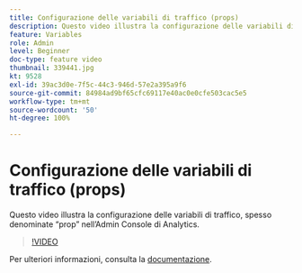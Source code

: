 ```yaml
---
title: Configurazione delle variabili di traffico (props)
description: Questo video illustra la configurazione delle variabili di traffico, spesso denominate “prop” nell’Admin Console di Analytics.
feature: Variables
role: Admin
level: Beginner
doc-type: feature video
thumbnail: 339441.jpg
kt: 9528
exl-id: 39ac3d0e-7f5c-44c3-946d-57e2a395a9f6
source-git-commit: 84984ad9bf65cfc69117e40ac0e0cfe503cac5e5
workflow-type: tm+mt
source-wordcount: '50'
ht-degree: 100%

---
```


# Configurazione delle variabili di traffico (props)

Questo video illustra la configurazione delle variabili di traffico, spesso denominate “prop” nell’Admin Console di Analytics.

>[!VIDEO](https://video.tv.adobe.com/v/339441/?quality=12&learn=on)

Per ulteriori informazioni, consulta la [documentazione](https://experienceleague.adobe.com/docs/analytics/admin/admin-tools/traffic-variables/traffic-var.html?lang=it).
